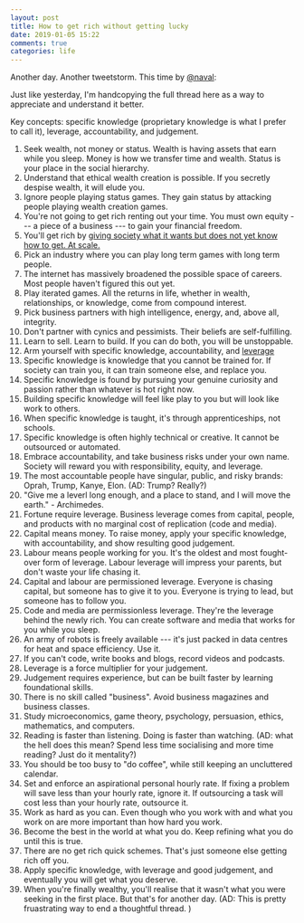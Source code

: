 ```yaml
---
layout: post
title: How to get rich without getting lucky
date: 2019-01-05 15:22
comments: true
categories: life
---
```


Another day. Another tweetstorm. This time by
[@naval](https://mobile.twitter.com/naval/status/1002103360646823936):

Just like yesterday, I'm handcopying the full thread here as a way to
appreciate and understand it better. 

Key concepts: specific knowledge (proprietary knowledge is what I prefer
to call it), leverage, accountability, and judgement.

1. Seek wealth, not money or status. Wealth is having assets that earn
   while you sleep. Money is how we transfer time and wealth. Status is
   your place in the social hierarchy.
2. Understand that ethical wealth creation is possible. If you secretly
   despise wealth, it will elude you.
3. Ignore people playing status games. They gain status by attacking
   people playing wealth creation games.
4. You're not going to get rich renting out your time. You must own
   equity --- a piece of a business --- to gain your financial freedom.
5. You'll get rich by [giving society what it wants but does not yet know
   how to get. At scale.](/platform-wins-by-turning-everyone-into-commodity-sellers.html) 
6. Pick an industry where you can play long term games with long term
   people.
7. The internet has massively broadened the possible space of careers.
   Most people haven't figured this out yet.
8. Play iterated games. All the returns in life, whether in wealth,
   relationships, or knowledge, come from compound interest.
9. Pick business partners with high intelligence, energy, and, above
   all, integrity.
10. Don't partner with cynics and pessimists. Their beliefs are
    self-fulfilling.
11. Learn to sell. Learn to build. If you can do both, you will be
    unstoppable.
12. Arm yourself with specific knowledge, accountability, and
    [leverage](/hello-2019.html)
13. Specific knowledge is knowledge that you cannot be trained for. If
    society can train you, it can train someone else, and replace you.
14. Specific knowledge is found by pursuing your genuine curiosity and
    passion rather than whatever is hot right now.
15. Building specific knowledge will feel like play to you but will look
    like work to others.
16. When specific knowledge is taught, it's through apprenticeships, not
    schools.
17. Specific knowledge is often highly technical or creative. It cannot
    be outsourced or automated.
18. Embrace accountability, and take business risks under your own name.
    Society will reward you with responsibility, equity, and leverage.
19. The most accountable people have singular, public, and risky brands:
    Oprah, Trump, Kanye, Elon. (AD: Trump? Really?)
20. "Give me a leverl long enough, and a place to stand, and I will move
    the earth." - Archimedes.
21. Fortune require leverage. Business leverage comes from capital,
    people, and products with no marginal cost of replication (code and
    media).
22. Capital means money. To raise money, apply your specific knowledge,
    with accountability, and show resulting good judgement.
23. Labour means people working for you. It's the oldest and most
    fought-over form of leverage. Labour leverage will impress your
    parents, but don't waste your life chasing it.
24. Capital and labour are permissioned leverage. Everyone is chasing
    capital, but someone has to give it to you. Everyone is trying to
    lead, but someone has to follow you.
25. Code and media are permissionless leverage. They're the leverage
    behind the newly rich. You can create software and media that works
    for you while you sleep.
26. An army of robots is freely available --- it's just packed in data
    centres for heat and space efficiency. Use it.
27. If you can't code, write books and blogs, record videos and
    podcasts. 
28. Leverage is a force multiplier for your judgement.
29. Judgement requires experience, but can be built faster by learning
    foundational skills.
30. There is no skill called "business". Avoid business magazines and
    business classes.
31. Study microeconomics, game theory, psychology, persuasion, ethics,
    mathematics, and computers.
32. Reading is faster than listening. Doing is faster than watching.
    (AD: what the hell does this mean? Spend less time socialising and
    more time reading? Just do it mentality?)
33. You should be too busy to "do coffee", while still keeping an
    uncluttered calendar. 
34. Set and enforce an aspirational personal hourly rate. If fixing a
    problem will save less than your hourly rate, ignore it. If
    outsourcing a task will cost less than your hourly rate, outsource
    it.
35. Work as hard as you can. Even though who you work with and what you
    work on are more important than how hard you work. 
36. Become the best in the world at what you do. Keep refining what you
    do until this is true.
37. There are no get rich quick schemes. That's just someone else
    getting rich off you. 
38. Apply specific knowledge, with leverage and good judgement, and
    eventually you will get what you deserve. 
39. When you're finally wealthy, you'll realise that it wasn't what you
    were seeking in the first place. But that's for another day. (AD:
    This is pretty fruastrating way to end a thoughtful thread. )

